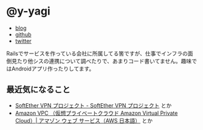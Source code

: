 # @y-yagi

- [blog](http://y-yagi.tumblr.com/)
- [github](https://github.com/y-yagi)
- [twitter](https://twitter.com/y_yagi)

Railsでサービスを作っている会社に所属してる筈ですが、仕事でインフラの面倒見たり他シスの連携について調べたりで、あまりコード書いてません。趣味ではAndroidアプリ作ったりしてます。

## 最近気になること

* [SoftEther VPN プロジェクト - SoftEther VPN プロジェクト](https://ja.softether.org/) とか
* [Amazon VPC （仮想プライベートクラウド Amazon Virtual Private Cloud）| アマゾン ウェブ サービス（AWS 日本語）](https://aws.amazon.com/jp/vpc/) とか
